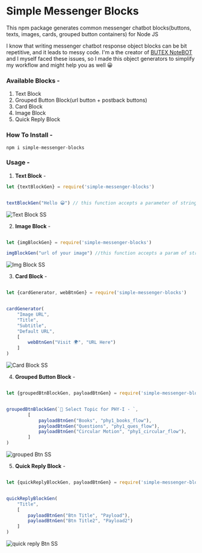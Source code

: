 # Simple Messenger Blocks 

This npm package generates common messenger chatbot blocks(buttons, texts, images, cards, grouped button containers) for Node JS

I know that writing messenger chatbot response object blocks can be bit repetitive, and it leads to messy code. I'm a the creator of [BUTEX NoteBOT](https://github.com/TriptoAfsin/notebot-engine-v1) and I myself faced these issues, so I made this object generators to simplify my workflow and might help you as well 😀

### Available Blocks - 
1. Text Block
2. Grouped Button Block(url button + postback buttons)
3. Card Block
4. Image Block 
5. Quick Reply Block  

### How To Install - 

```
npm i simple-messenger-blocks

```

### Usage - 

1. **Text Block** - 

```javascript
let {textBlockGen} = require('simple-messenger-blocks')


textBlockGen("Hello 😀") // this function accepts a parameter of string

````

![Text Block SS](https://i.imgur.com/b5tFhAS.png)

2. **Image Block** - 

```javascript

let {imgBlockGen} = require('simple-messenger-blocks')

imgBlockGen("url of your image") //this function accepts a param of string(url)

````

![Img Block SS](https://i.imgur.com/Aakq9vo.png)

3. **Card Block** - 

```javascript

let {cardGenerator, webBtnGen} = require('simple-messenger-blocks')


cardGenerator(
    "Image URL",
    "Title",
    "Subtitle",
    "Default URL",
    [
        webBtnGen("Visit 🌍", "URL Here")
    ]
)

````

![Card Block SS](https://i.imgur.com/px00nkI.png)

4. **Grouped Button Block** - 

```javascript

let {groupedBtnBlockGen, payloadBtnGen} = require('simple-messenger-blocks')


groupedBtnBlockGen(`🔰 Select Topic for PHY-I - `,
        [
            payloadBtnGen("Books", "phy1_books_flow"),
            payloadBtnGen("Questions", "phy1_ques_flow"),
            payloadBtnGen("Circular Motion", "phy1_circular_flow"),
        ]
)

````

![grouped Btn SS](https://i.imgur.com/dry48ah.png)

5. **Quick Reply Block** - 

```javascript

let {quickReplyBlockGen, payloadBtnGen} = require('simple-messenger-blocks')


quickReplyBlockGen(
    "Title",
    [
        payloadBtnGen("Btn Title", "Payload"),
        payloadBtnGen("Btn Title2", "Payload2")
    ]
)

````

![quick reply Btn SS](https://i.imgur.com/m0XPueJ.png)